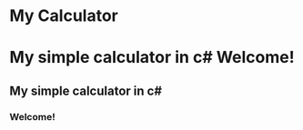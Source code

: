 # My Calculator

 My simple calculator in c#
Welcome!
=======
## My simple calculator in c#
### Welcome!
